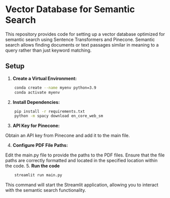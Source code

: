 # Vector Database for Semantic Search

This repository provides code for setting up a vector database optimized for semantic search using Sentence Transformers and Pinecone. Semantic search allows finding documents or text passages similar in meaning to a query rather than just keyword matching.

## Setup

1. **Create a Virtual Environment:**
```bash
    conda create --name myenv python=3.9
    conda activate myenv
```
2. **Install Dependencies:**
```bash
    pip install -r requirements.txt
    python -m spacy download en_core_web_sm
```
3. **API Key for Pinecone:**

Obtain an API key from Pinecone and add it to the main file.

4. **Configure PDF File Paths:**

Edit the main.py file to provide the paths to the PDF files. Ensure that the file paths are correctly formatted and located in the specified location within the code.
5. **Run the code**
```bash
    streamlit run main.py
```
This command will start the Streamlit application, allowing you to interact with the semantic search functionality.

